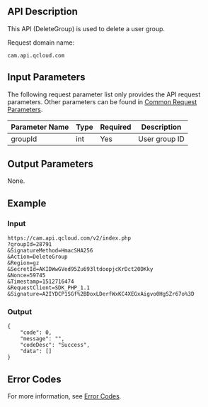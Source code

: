 ## API Description

This API (DeleteGroup) is used to delete a user group.

Request domain name:

```
cam.api.qcloud.com
```

## Input Parameters

The following request parameter list only provides the API request parameters. Other parameters can be found in [Common Request Parameters](https://cloud.tencent.com/document/api/213/6976).

| Parameter Name | Type | Required | Description |
| -------- | ---- | ---- | --------- |
| groupId | int | Yes | User group ID |

## Output Parameters
None.

## Example

### Input

```
https://cam.api.qcloud.com/v2/index.php
?groupId=28791
&SignatureMethod=HmacSHA256
&Action=DeleteGroup
&Region=gz
&SecretId=AKIDWwGVed95Zu693ltdoopjcKrDct20DKky
&Nonce=59745
&Timestamp=1512716474
&RequestClient=SDK_PHP_1.1
&Signature=A2IYDCP1SGf%2BDoxLDerfWxKC4XEGxAigvo0HgSZr67o%3D
```

### Output

```
{
    "code": 0,
    "message": "",
    "codeDesc": "Success",
    "data": []
}
```

## Error Codes

For more information, see [Error Codes](https://cloud.tencent.com/document/product/598/13884).


